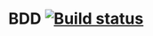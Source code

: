# BDD [![Build status](https://ci.appveyor.com/api/projects/status/a0hfew2fbfb63wwv?svg=true)](https://ci.appveyor.com/project/artem-ar888/aqa-bdd)